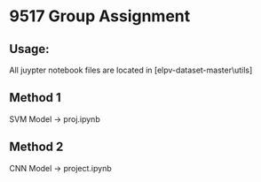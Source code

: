# 9517 Group Assignment

## Usage:
All juypter notebook files are located in [elpv-dataset-master\utils\] 
## Method 1
SVM Model -> proj.ipynb
## Method 2
CNN Model -> project.ipynb
